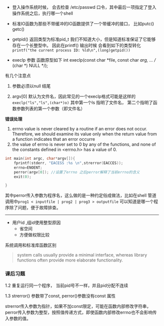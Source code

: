 - 登入操作系统时候， 会去检查 /etc/passwd 口令，其中最后一项指定了登入操作系统之后，执行哪一个shell 

- 标准IO函数为那些不带缓冲的IO函数提供了一个带缓冲的接口， 比如putc() getc()

- getpid() 返回类型为标准pid_t 我们不知道大小，但是知道标准保证了它能够存在一个长整型中。 因此在printf() 输出时候 会看到如下的类型转化
`printf("the current process ID: %ld\n",(long)getpid())`


- execlp 参数
函数原型如下
int execlp(const char *file, const char *arg, ... /* (char  *) NULL */);

有几个注意点
1. 参数必须以null 结尾

2. argv[0] 默认为文件名，因此常见的一个execlp格式可能是这样的 `execlp("ls","ls",(char*)o)` 其中第一个ls 指明了文件名， 第二个指明了函数参数列表的第一个参数（即文件名）

**错误处理**

1. errno value is never cleared by a routine if an error does not occur. Therefore, we should examine its value
only when the return value from a function indicates that an error occurre
2. the value of errno is never set to 0 by any of the functions, and none of the constants defined in <errno.h> has a value of 0.

```c
int main(int argc, char*argv[]){
    fprintf(stderr, "EACESS :%s \n",strerror(EACCES));
    errno=ENOENT;
    perror(argv[0]); //设置了errno 之后perror解释了当前errno的含义
    exit(0);

}
```

其中perror传入参数为程序名，这么做的是一种约定俗成做法，比如在shell 管道调用中`prog1 < inputfile | prog2 | prog3 > outputfile` 可以知道是哪一个程序除了问题，便于故障排查。

---


- 用户id ,组id使用整型原因
    - 省空间
    - 方便做权限比较

系统调用和标准库函数区别
> system calls usually provide a minimal interface, whereas library functions often provide more elaborate functionality.



### 课后习题

1.2 重复运行同一个程序， 当前pid号不一样，并且pid分配不连续

1.3 strerror() 参数带了const, perror()参数没有const 属性

strerror传入参数为指针，如果不加const限定，可能在函数内部修改字符串， perror传入参数为整型，按照值传递方式，即使函数内部修改errno也不会影响传入参数的值。